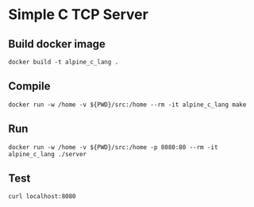 # Simple C TCP Server
## Build docker image
```
docker build -t alpine_c_lang .
```
## Compile
```
docker run -w /home -v ${PWD}/src:/home --rm -it alpine_c_lang make
```
## Run
```
docker run -w /home -v ${PWD}/src:/home -p 8080:80 --rm -it alpine_c_lang ./server
```
## Test
```
curl localhost:8080
```
